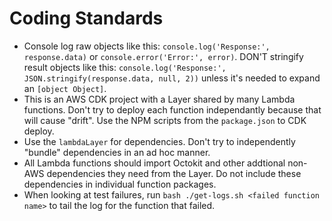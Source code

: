 # Coding Standards

* Console log raw objects like this: `console.log('Response:', response.data)` or `console.error('Error:', error)`. DON'T stringify result objects like this: `console.log('Response:', JSON.stringify(response.data, null, 2))` unless it's needed to expand an `[object Object]`.
* This is an AWS CDK project with a Layer shared by many Lambda functions. Don't try to deploy each function independantly because that will cause "drift". Use the NPM scripts from the `package.json` to CDK deploy.
* Use the `lambdaLayer` for dependencies. Don't try to independently "bundle" dependencies in an ad hoc manner.
* All Lambda functions should import Octokit and other addtional non-AWS dependencies they need from the Layer. Do not include these dependencies in individual function packages.
* When looking at test failures, run `bash ./get-logs.sh <failed function name>` to tail the log for the function that failed.
